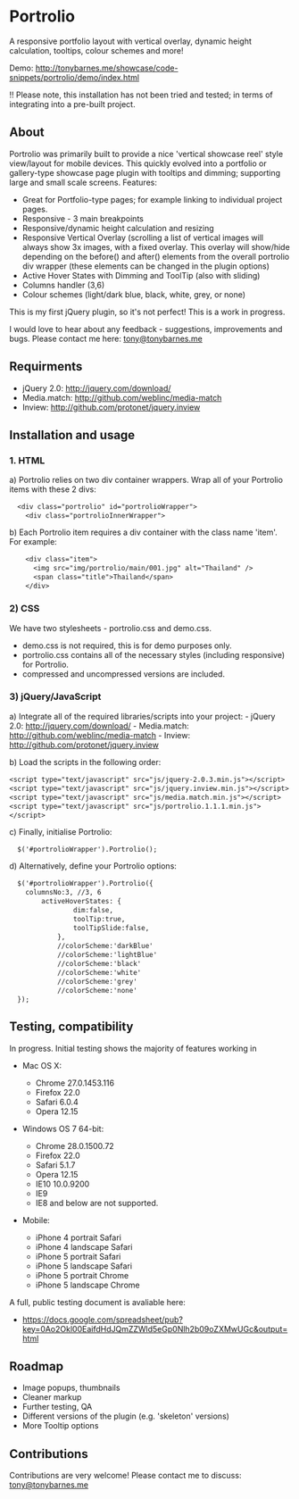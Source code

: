 # Portrolio
A responsive portfolio layout with vertical overlay, dynamic height calculation, tooltips, colour schemes and more!

Demo: http://tonybarnes.me/showcase/code-snippets/portrolio/demo/index.html

!! Please note, this installation has not been tried and tested; in terms of integrating into a pre-built project.


## About

Portrolio was primarily built to provide a nice 'vertical showcase reel' style view/layout for mobile devices. This quickly evolved into a portfolio or gallery-type showcase page plugin with tooltips and dimming; supporting large and small scale screens. Features:

- Great for Portfolio-type pages; for example linking to individual project pages.
- Responsive - 3 main breakpoints
- Responsive/dynamic height calculation and resizing
- Responsive Vertical Overlay (scrolling a list of vertical images will always show 3x images, with a fixed overlay. This overlay will show/hide depending on the before() and after() elements from the overall portrolio div wrapper (these elements can be changed in the plugin options)
- Active Hover States with Dimming and ToolTip (also with sliding)
- Columns handler (3,6)
- Colour schemes (light/dark blue, black, white, grey, or none)

This is my first jQuery plugin, so it's not perfect! This is a work in progress. 

I would love to hear about any feedback - suggestions, improvements and bugs. Please contact me here: tony@tonybarnes.me


## Requirments
- jQuery 2.0: http://jquery.com/download/
- Media.match: http://github.com/weblinc/media-match
- Inview: http://github.com/protonet/jquery.inview


## Installation and usage

### 1. HTML

a) Portrolio relies on two div container wrappers. Wrap all of your Portrolio items with these 2 divs:

      <div class="portrolio" id="portrolioWrapper">
        <div class="portrolioInnerWrapper"> 

b) Each Portrolio item requires a div container with the class name 'item'. For example:

        <div class="item">
          <img src="img/portrolio/main/001.jpg" alt="Thailand" />
          <span class="title">Thailand</span>
        </div>


### 2) CSS

We have two stylesheets - portrolio.css and demo.css.

- demo.css is not required, this is for demo purposes only.
- portrolio.css contains all of the necessary styles (including responsive) for Portrolio.
- compressed and uncompressed versions are included.
  

### 3) jQuery/JavaScript 

  a) Integrate all of the required libraries/scripts into your project:
    - jQuery 2.0: http://jquery.com/download/
    - Media.match: http://github.com/weblinc/media-match
    - Inview: http://github.com/protonet/jquery.inview


  b) Load the scripts in the following order:

    <script type="text/javascript" src="js/jquery-2.0.3.min.js"></script>
    <script type="text/javascript" src="js/jquery.inview.min.js"></script>
    <script type="text/javascript" src="js/media.match.min.js"></script>
    <script type="text/javascript" src="js/portrolio.1.1.1.min.js"></script>


  c) Finally, initialise Portrolio:

      $('#portrolioWrapper').Portrolio();


  d) Alternatively, define your Portrolio options:

      $('#portrolioWrapper').Portrolio({
        columnsNo:3, //3, 6
  			activeHoverStates: {
					dim:false,
					toolTip:true,
					toolTipSlide:false,
				},
				//colorScheme:'darkBlue'
				//colorScheme:'lightBlue'
				//colorScheme:'black'
				//colorScheme:'white'
				//colorScheme:'grey'
				//colorScheme:'none'
      });
      
      
## Testing, compatibility

In progress. Initial testing shows the majority of features working in

- Mac OS X:
  - Chrome 27.0.1453.116
  - Firefox 22.0
  - Safari 6.0.4
  - Opera 12.15

- Windows OS 7 64-bit:
  - Chrome 28.0.1500.72
  - Firefox 22.0
  - Safari 5.1.7
  - Opera 12.15
  - IE10 10.0.9200
  - IE9
  - IE8 and below are not supported.

- Mobile:
  - iPhone 4 portrait Safari
  - iPhone 4 landscape Safari
  - iPhone 5 portrait Safari
  - iPhone 5 landscape Safari
  - iPhone 5 portrait Chrome
  - iPhone 5 landscape Chrome

A full, public testing document is avaliable here:
- https://docs.google.com/spreadsheet/pub?key=0Ao2Okl00EaifdHdJQmZZWld5eGp0Nlh2b09oZXMwUGc&output=html


## Roadmap

- Image popups, thumbnails
- Cleaner markup
- Further testing, QA
- Different versions of the plugin (e.g. 'skeleton' versions)
- More Tooltip options

      
## Contributions

Contributions are very welcome! Please contact me to discuss: tony@tonybarnes.me

